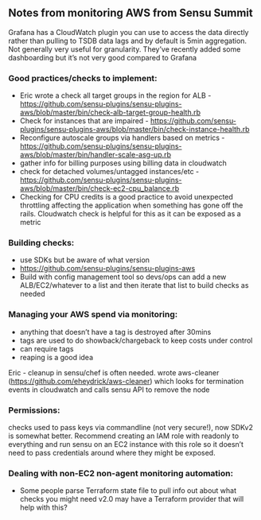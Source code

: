 ## Notes from monitoring AWS from Sensu Summit

Grafana has a CloudWatch plugin you can use to access the data directly rather than pulling to TSDB
data lags and by default is 5min aggregation.  Not generally very useful for granularity.
They’ve recently added some dashboarding but it’s not very good compared to Grafana

### Good practices/checks to implement:
  * Eric wrote a check all target groups in the region for ALB - https://github.com/sensu-plugins/sensu-plugins-aws/blob/master/bin/check-alb-target-group-health.rb
  * Check for instances that are impaired - https://github.com/sensu-plugins/sensu-plugins-aws/blob/master/bin/check-instance-health.rb
  * Reconfigure autoscale groups via handlers based on metrics - https://github.com/sensu-plugins/sensu-plugins-aws/blob/master/bin/handler-scale-asg-up.rb
  * gather info for billing purposes using billing data in cloudwatch
  * check for detached volumes/untagged instances/etc - https://github.com/sensu-plugins/sensu-plugins-aws/blob/master/bin/check-ec2-cpu_balance.rb
  * Checking for CPU credits is a good practice to avoid unexpected throttling affecting the application when something has gone off the rails.  Cloudwatch check is helpful for this as it can be exposed as a metric

### Building checks:
  * use SDKs but be aware of what version
  * https://github.com/sensu-plugins/sensu-plugins-aws
  * Build with config management tool so devs/ops can add a new ALB/EC2/whatever to a list and then iterate that list to build checks as needed

### Managing your AWS spend via monitoring:
  * anything that doesn’t have a tag is destroyed after 30mins
  * tags are used to do showback/chargeback to keep costs under control
  * can require tags
  * reaping is a good idea

Eric - cleanup in sensu/chef is often needed.  wrote aws-cleaner (https://github.com/eheydrick/aws-cleaner) which looks for termination events in cloudwatch and calls sensu API to remove the node

### Permissions:
checks used to pass keys via commandline (not very secure!), now SDKv2 is somewhat better.  Recommend creating an IAM role with readonly to everything and run sensu on an EC2 instance with this role so it doesn’t need to pass credentials around where they might be exposed.

### Dealing with non-EC2 non-agent monitoring automation:
  * Some people parse Terraform state file to pull info out about what checks you might need v2.0 may have a Terraform provider that will help with this?
